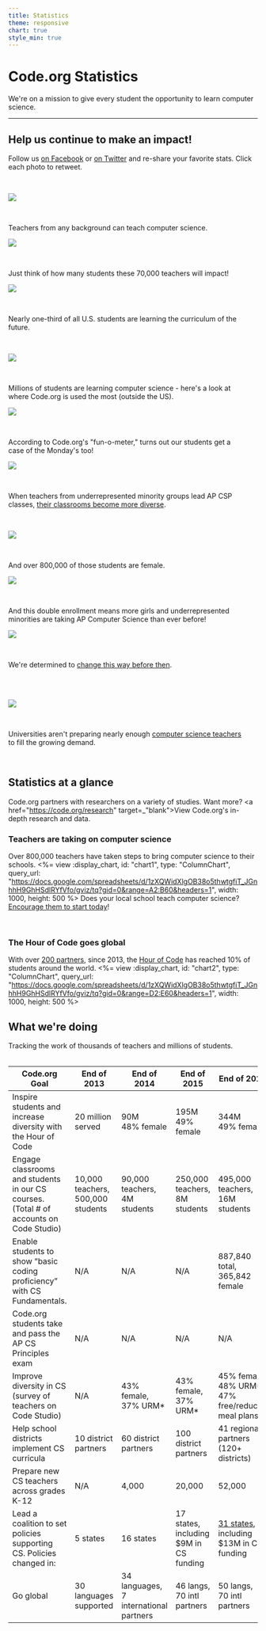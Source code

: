 ```yaml
---
title: Statistics
theme: responsive
chart: true
style_min: true
---
```


# Code.org Statistics

We're on a mission to give every student the opportunity to learn computer science.  

***

## Help us continue to make an impact! 
Follow us [on Facebook](http://facebook.com/Code.org) or [on Twitter](http://twitter.com/codeorg) and re-share your favorite stats. Click each photo to retweet. 

<br>

<div class="col-33" style="padding-right: 20px;">

<a href="https://twitter.com/codeorg/status/1055581173353594880" target="_blank"><img src="/images/statistics/fit-250/teacher-background.png"></a>

<br>

Teachers from any background can teach computer science.

</div>

<div class="col-33" style="padding-right: 20px;">

<a href="https://twitter.com/codeorg/status/1053355643862728706" target="_blank"><img src="/images/statistics/fit-250/csf-over-year.png"></a>

<br>

Just think of how many students these 70,000 teachers will impact! 

</div>

<div class="col-33" style="padding-right: 20px;">

<a href="https://twitter.com/codeorg/status/1040633791017099264" target="_blank"><img src="/images/statistics/fit-250/third-us-students.png"></a>

<br>

Nearly one-third of all U.S. students are learning the curriculum of the future. 

</div>

<div style="clear: both;"></div>

<br>

<div class="col-33" style="padding-right: 20px;">

<a href="https://twitter.com/codeorg/status/1031304818630041603" target="_blank"><img src="/images/statistics/fit-250/world.png"></a>

<br>

Millions of students are learning computer science - here's a look at where Code.org is used the most (outside the US). 

</div>

<div class="col-33" style="padding-right: 20px;">

<a href="https://twitter.com/codeorg/status/1027955009755828224" target="_blank"><img src="/images/statistics/fit-250/garfield.png"></a>

<br>

According to Code.org's "fun-o-meter," turns out our students get a case of the Monday's too! 

</div>

<div class="col-33" style="padding-right: 20px;">

<a href="https://twitter.com/codeorg/status/1029080205262868482" target="_blank"><img src="/images/statistics/fit-250/increase-diversity.png"></a>

<br>

When teachers from underrepresented minority groups lead AP CSP classes, <a href="https://medium.com/@codeorg/one-way-to-increase-diversity-in-your-schools-computer-science-classes-2aa36ecaa5f7" target="_blank">their classrooms become more diverse</a>. 

</div>

<div style="clear: both;"></div>

<br>

<div class="col-33" style="padding-right: 20px;">

<a href="https://twitter.com/codeorg/status/959441286397751299" target="_blank"><img src="/images/statistics/fit-250/student-proficient.png"></a>

<br>

And over 800,000 of those students are female.

</div>

<div class="col-33" style="padding-right: 20px;">

<a href="https://twitter.com/codeorg/status/964571108627300352" target="_blank"><img src="/images/statistics/fit-250/double-enrollment.png"></a>

<br>

And this double enrollment means more girls and underrepresented minorities are taking AP Computer Science than ever before!

</div>

<div class="col-33" style="padding-right: 20px;">

<a href="https://twitter.com/codeorg/status/983763631711154177" target="_blank"><img src="/images/statistics/fit-250/balance.png"></a>

<br>

We're determined to <a href="https://medium.com/@codeorg/is-diversity-in-computing-jobs-improving-32f30068b7de" target="_blank">change this way before then</a>.

</div>

<br>

<div style="clear: both;"></div>

<br>

<div class="col-33" style="padding-right: 20px;">

<a href="https://twitter.com/codeorg/status/903629740640149505" target="_blank"><img src="/images/statistics/fit-250/less-cs.png"></a>

<br>

Universities aren't preparing nearly enough <a href="https://medium.com/@codeorg/universities-arent-preparing-enough-computer-science-teachers-dd5bc34a79aa" target="_blank">computer science teachers</a> to fill the growing demand.

</div>

<div class="col-33" style="padding-right: 20px;">

</div>

<div style="clear: both;"></div>

<br>

## Statistics at a glance
Code.org partners with researchers on a variety of studies. Want more? <a href="https://code.org/research" target=_"blank">View Code.org's in-depth research and data.</a>

### Teachers are taking on computer science
Over 800,000 teachers have taken steps to bring computer science to their schools. 
<%= view :display_chart, id: "chart1", type: "ColumnChart", query_url: "https://docs.google.com/spreadsheets/d/1zXQWidXlgOB38o5thwtgfiT_JGnhhH9GhHSdlRYfVfo/gviz/tq?gid=0&range=A2:B60&headers=1", width: 1000, height: 500 %>
Does your local school teach computer science? [Encourage them to start today](/yourschool)!  

<br>

### The Hour of Code goes global
With over [200 partners](https://hourofcode.com/partners), since 2013, the [Hour of Code](https://hourofcode.com) has reached 10% of students around the world.
<%= view :display_chart, id: "chart2", type: "ColumnChart", query_url: "https://docs.google.com/spreadsheets/d/1zXQWidXlgOB38o5thwtgfiT_JGnhhH9GhHSdlRYfVfo/gviz/tq?gid=0&range=D2:E60&headers=1", width: 1000, height: 500 %>

## What we're doing
Tracking the work of thousands of teachers and millions of students.
<br>
<br>

| Code.org Goal                                                                         | End of 2013                          | End of 2014                               | End of 2015                               | End of 2016                                                                                                                    | End of 2017                                                                                                                        |
| --------------------------------------------------------------------------------------| -------------------------------------| ------------------------------------------| ------------------------------------------| -------------------------------------------------------------------------------------------------------------------------------| -----------------------------------------------------------------------------------------------------------------------------------|
| Inspire students and increase diversity with the Hour of Code                         | 20 million served                    | 90M<br>48% female                         | 195M<br>49% female                        | 344M<br>49% female                                                                                                             | 500M<br>49% female                                                                                                                 |
| Engage classrooms and students in our CS courses. (Total # of accounts on Code Studio)| 10,000 teachers, <br>500,000 students| 90,000 teachers, <br>4M students          | 250,000 teachers, <br>8M students         | 495,000 teachers, <br>16M students                                                                                             | 750,000 teachers, <br>25M students                                                                                                 |
| Enable students to show “basic coding proficiency” with CS Fundamentals.              | N/A                                  | N/A                                       | N/A                                       | 887,840 total, <br>365,842 female                                                                                              | 2,061,449 total, <br>860,361 female                                                                                                |
| Code.org students take and pass the AP CS Principles exam                             | N/A                                  | N/A                                       | N/A                                       | N/A                                                                                                                            | 5,544 total, <br>1,478 female, <br>1,439 URM*                                                                                      |
| Improve diversity in CS (survey of teachers on Code Studio)                           | N/A                                  | 43% female, <br>37% URM*                  | 43% female, <br>37% URM*                  | 45% female, <br>48% URM*, <br>47% free/reduced meal plans                                                                      | 45% female, <br>48% URM*, <br>47% free/reduced meal plans                                                                          |
| Help school districts implement CS curricula                                          | 10 district partners                 | 60 district partners                      | 100 district partners                     | 41 regional partners<br> (120+ districts)                                                                                      | 56 regional partners<br>(175+ districts)                                                                                           |
| Prepare new CS teachers across grades K-12                                            | N/A                                  | 4,000                                     | 20,000                                    | 52,000                                                                                                                         | 72,000                                                                                                                             |
| Lead a coalition to set policies supporting CS. Policies changed in:                  | 5 states                             | 16 states                                 | 17 states, <br>including $9M in CS funding| [31 states](https://docs.google.com/document/d/1J3TbEQt3SmIWuha7ooBPvlWpiK-pNVIV5uuQEzNzdkE/edit), including $13M in CS funding| [40 states](https://docs.google.com/document/d/1J3TbEQt3SmIWuha7ooBPvlWpiK-pNVIV5uuQEzNzdkE/edit), <br>including $29M in CS funding|
| Go global                                                                             | 30 languages supported               | 34 languages, <br>7 international partners| 46 langs, <br>70 intl partners            | 50 langs, <br>70 intl partners                                                                                                 | 62 langs, <br>84 intl partners                                                                                                     |

<br>